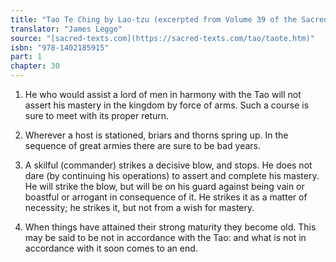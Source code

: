 ```yaml
---
title: "Tao Te Ching by Lao-tzu (excerpted from Volume 39 of the Sacred Books of the East.)"
translator: "James Legge"
source: "[sacred-texts.com](https://sacred-texts.com/tao/taote.htm)"
isbn: "978-1402185915"
part: 1
chapter: 30
---
```

1. He who would assist a lord of men in harmony with the Tao will
not assert his mastery in the kingdom by force of arms. Such a course
is sure to meet with its proper return. 

2. Wherever a host is stationed, briars and thorns spring up. In the
sequence of great armies there are sure to be bad years.

3. A skilful (commander) strikes a decisive blow, and stops. He does
not dare (by continuing his operations) to assert and complete his
mastery. He will strike the blow, but will be on his guard against
being vain or boastful or arrogant in consequence of it. He strikes
it as a matter of necessity; he strikes it, but not from a wish for
mastery. 

4. When things have attained their strong maturity they become old.
This may be said to be not in accordance with the Tao: and what is
not in accordance with it soon comes to an end.
